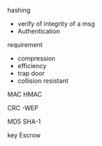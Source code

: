hashing 
- verify of integrity of a msg
- Authentication 

requirement 
- compression 
- efficiency 
- trap door 
- collision resistant 

MAC
HMAC

CRC
-WEP

MD5 SHA-1 

key Escrow 